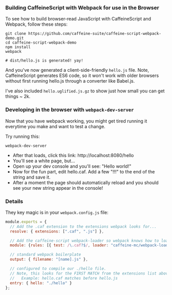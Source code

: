 ### Building CaffeineScript with Webpack for use in the Browser

To see how to build browser-read JavaScript with CaffeineScript and Webpack, follow these steps:

```shell
git clone https://github.com/caffeine-suite/caffeine-script-webpack-demo.git
cd caffeine-script-webpack-demo
npm install
webpack

# dist/hello.js is generated! yay!
```

And you've now generated a client-side-friendly `hello.js` file. Note, CaffeineScript generates ES6 code, so it won't work with older browsers without first running hello.js through a converter like Babel.js.

I've also included `hello.uglified.js.gz` to show just how small you can get things ~ 2k.

### Developing in the browser with `webpack-dev-server`

Now that you have webpack working, you might get tired running it everytime you make and want to test a change.

Try running this:

```shell
webpack-dev-server
```

* After that loads, click this link: http://localhost:8080/hello
* You'll see a white page, but...
* Open up your dev console and you'll see: "Hello world!"
* Now for the fun part, edit hello.caf. Add a few "!!!" to the end of the string and save it.
* After a moment the page should automatically reload and you should see your new string appear in the console!

### Details

They key magic is in your `webpack.config.js` file:

```javascript
module.exports = {
  // Add the .caf extension to the extensions webpack looks for...
  resolve: { extensions: [".caf", ".js"] },

  // Add the caffeine-script webpack-loader so webpack knows how to load caf files...
  module: {rules: [{ test: /\.caf?$/, loader: "caffeine-mc/webpack-loader" }]},

  // standard webpack boilerplate
  output: { filename: "[name].js" },

  // configured to compile our ./hello file.
  // Note, this looks for the FIRST MATCH from the extensions list above:
  //   Example: hello.caf matches before hello.js
  entry: { hello: "./hello" }
};
```